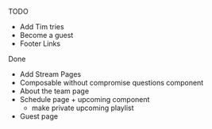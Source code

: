 TODO

- Add Tim tries
- Become a guest
- Footer Links

Done

- Add Stream Pages
- Composable without compromise questions component
- About the team page
- Schedule page + upcoming component
  - make private upcoming playlist
- Guest page
